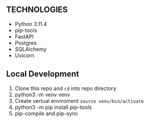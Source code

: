 ## TECHNOLOGIES

- Python 3.11.4
- pip-tools
- FastAPI
- Postgres
- SQLAlchemy
- Uvicorn

## Local Development

1. Clone this repo and `cd` into repo directory
2. python3 -m venv venv
3. Create vertual enviroment `source venv/bin/activate`
4. python3 -m pip install pip-tools
5. pip-compile and pip-sync